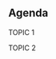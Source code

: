 ## Agenda

TOPIC 1 <!-- .element: class="fragment" -->

TOPIC 2 <!-- .element: class="fragment" -->



